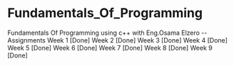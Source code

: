 # Fundamentals_Of_Programming
Fundamentals Of Programming using c++ with Eng.Osama Elzero
-- Assignments
Week 1 [Done]
Week 2 [Done]
Week 3 [Done]
Week 4 [Done]
Week 5 [Done]
Week 6 [Done]
Week 7 [Done]
Week 8 [Done]
Week 9 [Done]
